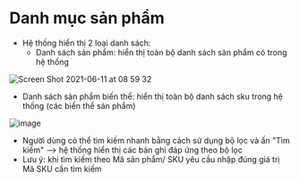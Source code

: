 # Danh mục sản phẩm

* Hệ thống hiển thị 2 loại danh sách:
  * Danh sách sản phẩm: hiển thị toàn bộ danh sách sản phẩm có trong hệ thống

![Screen Shot 2021-06-11 at 08 59 32](https://user-images.githubusercontent.com/73808891/121619821-68ab6b80-ca93-11eb-910b-508d772f93ff.png)

* Danh sách sản phẩm biến thể: hiển thị toàn bộ danh sách sku trong hệ thống \(các biến thể sản phẩm\)

![image](https://user-images.githubusercontent.com/73808891/121619815-65b07b00-ca93-11eb-8aa8-7babc54c5ffb.png)

* Người dùng có thể tìm kiếm nhanh bằng cách sử dụng bộ lọc và ấn "Tìm kiếm" --&gt; hệ thống hiển thị các bản ghi đáp ứng theo bộ lọc
* Lưu ý: khi tìm kiếm theo Mã sản phẩm/ SKU yêu cầu nhập đúng giá trị Mã SKU cần tìm kiếm

